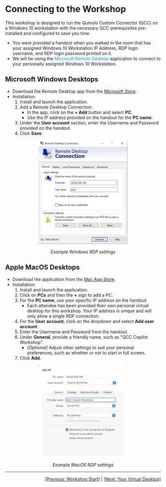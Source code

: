 
# Connecting to the Workshop 

This workshop is designed to run the Qumulo Custom Connector (QCC) on a Windows 10 workstation with the necessary QCC prerequisites pre-installed and configured to save you time.

- You were provided a handout when you walked in the room that has your assigned Windows 10 Workstation IP Address, RDP login username, and RDP login password printed on it.
- We will be using the <span style="color: #00a4ef;">Microsoft Remote Desktop</span> application to connect to your personally assigned Windows 10 Workstation.

## Microsoft Windows Desktops

- Download the Remote Desktop app from the [Microsoft Store](https://www.microsoft.com/store/p/microsoft-remote-desktop/9wzdncrfj3ps).
- Installation:
  1. Install and launch the application.
  2. Add a Remote Desktop Connection:
     - In the app, click on the **+ Add** button and select **PC**.
     - Use the IP address provided on the handout for the **PC name**.
  3. Under the **User account** section, enter the Username and Password provided on the handout.
  4. Click **Save**.

<p align="center">
  <img src="https://github.com/Qumulo/QumuloCustomConnector/blob/main/workshop/images/qcc-microsoft-rdp-settings.png?raw=true" alt="RDP settings">
</p>
<p align="center">
  <em>Example Windows RDP settings</em>
</p>

## Apple MacOS Desktops

- Download the application from the [Mac App Store](https://itunes.apple.com/app/microsoft-remote-desktop/id1295203466?mt=12).
- Installation:
  1. Install and launch the application.
  2. Click on **PCs** and then the **+** sign to add a PC.
  3. For the **PC name**, use your specific IP address on the handout.
     - Each attendee has been provided their own personal virtual desktop for this workshop. Your IP address is unique and will only allow a single RDP connection.
  4. For the **User account**, click on the dropdown and select **Add user account**.
  5. Enter the Username and Password from the handout.
  6. Under **General**, provide a friendly name, such as "QCC Copilot Workshop".
     - *[Optional]* Adjust other settings to suit your personal preferences, such as whether or not to start in full screen.
  7. Click **Add**.

<p align="center">
  <img src="https://github.com/Qumulo/QumuloCustomConnector/blob/main/workshop/images/qcc-macos-rdp-settings.png?raw=true" alt="MacOS RDP settings">
</p>
<p align="center">
  <em>Example MacOS RDP settings</em>
</p>

---
<div align="right">
  <a href="qcc-workshop.md">[Previous: Workshop Start]</a> | <a href="qcc-workshop-virtualdesktop.md)">[Next: Your Virtual Desktop]</a>
</div>

